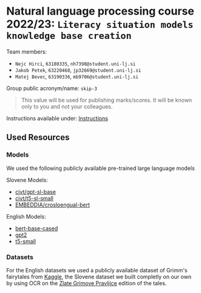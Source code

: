 # Natural language processing course 2022/23: `Literacy situation models knowledge base creation`

Team members:
 * `Nejc Hirci`, `63180335`, `nh7398@student.uni-lj.si`
 * `Jakob Petek`, `63220468`, `jp32669@student.uni-lj.si`
 * `Matej Bevec`, `63190336`, `mb9706@student.uni-lj.si`
 
Group public acronym/name: `skip-3`
 > This value will be used for publishing marks/scores. It will be known only to you and not your colleagues.

Instructions available under: [Instructions](./scripts/README.md)

## Used Resources

### Models

We used the following publicly available pre-trained large language models

Slovene Models:
- [cjvt/gpt-sl-base](https://huggingface.co/cjvt/gpt-sl-base)
- [cjvt/t5-sl-small](https://huggingface.co/cjvt/t5-sl-small)
- [EMBEDDIA/crosloengual-bert](https://huggingface.co/EMBEDDIA/crosloengual-bert)

English Models:
- [bert-base-cased](https://huggingface.co/bert-base-cased)
- [gpt2](https://huggingface.co/gpt2)
- [t5-small](https://huggingface.co/t5-small)

### Datasets

For the English datasets we used a publicly available dataset of Grimm's fairytales from [Kaggle](https://www.kaggle.com/datasets/tschomacker/grimms-fairy-tales),
the Slovene dataset we built completly on our own by using OCR on the [Zlate Grimove Pravljice](https://plus.cobiss.net/cobiss/si/sl/bib/nuk/261350656) edition of the tales.


